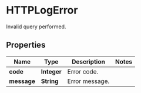

# HTTPLogError

Invalid query performed.

## Properties

Name | Type | Description | Notes
------------ | ------------- | ------------- | -------------
**code** | **Integer** | Error code. | 
**message** | **String** | Error message. | 



